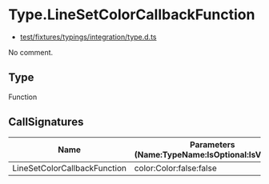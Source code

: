 # Type.LineSetColorCallbackFunction

* [test/fixtures/typings/integration/type.d.ts](/test/fixtures/typings/integration/type.d.ts#L58)

No comment.

## Type

Function

## CallSignatures

Name|Parameters (Name:TypeName:IsOptional:IsVariadic)|ReturnTypeName|TypePredicate|isProtected|Comment
---|---|---|---|---|---
LineSetColorCallbackFunction|color:Color:false:false |void||false|
